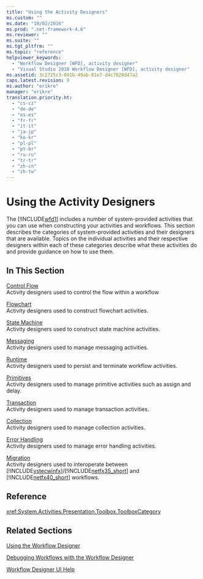 ```yaml
---
title: "Using the Activity Designers"
ms.custom: ""
ms.date: "10/02/2016"
ms.prod: ".net-framework-4.6"
ms.reviewer: ""
ms.suite: ""
ms.tgt_pltfrm: ""
ms.topic: "reference"
helpviewer_keywords: 
  - "Workflow Designer [WFD], activity designer"
  - "Visual Studio 2010 Workflow Designer [WFD], activity designer"
ms.assetid: 3c2725c3-091b-49ab-81e7-d4c7028d47a2
caps.latest.revision: 9
ms.author: "erikre"
manager: "erikre"
translation.priority.ht: 
  - "cs-cz"
  - "de-de"
  - "es-es"
  - "fr-fr"
  - "it-it"
  - "ja-jp"
  - "ko-kr"
  - "pl-pl"
  - "pt-br"
  - "ru-ru"
  - "tr-tr"
  - "zh-cn"
  - "zh-tw"
---
```

# Using the Activity Designers
The [!INCLUDE[wfd1](../workflowdesigner/includes/wfd1_md.md)] includes a number of system-provided activities that you can use when constructing your activities and workflows. This section describes the categories of system-provided activities and their designers that are available. Topics on the individual activities and their respective designers within each of these categories describe what these activities do and provide guidance on how to use them.  
  
## In This Section  
 [Control Flow](../workflowdesigner/control-flow-activity-designers.md)  
 Activity designers used to control the flow within a workflow  
  
 [Flowchart](../workflowdesigner/flowchart-activity-designers.md)  
 Activity designers used to construct flowchart activities.  
  
 [State Machine](../workflowdesigner/state-machine-activity-designers.md)  
 Activity designers used to construct state machine activities.  
  
 [Messaging](../workflowdesigner/messaging-activity-designers.md)  
 Activity designers used to manage messaging activities.  
  
 [Runtime](../workflowdesigner/runtime-activity-designers.md)  
 Activity designers used to persist and terminate workflow activities.  
  
 [Primitives](../workflowdesigner/primitives-activity-designers.md)  
 Activity designers used to manage primitive activities such as assign and delay.  
  
 [Transaction](../workflowdesigner/transaction-activity-designers.md)  
 Activity designers used to manage transaction activities.  
  
 [Collection](../workflowdesigner/collection-activity-designers.md)  
 Activity designers used to manage collection activities.  
  
 [Error Handling](../workflowdesigner/error-handling-activity-designers.md)  
 Activity designers used to manage error handling activities.  
  
 [Migration](../workflowdesigner/migration-activity-designers.md)  
 Activity designers used to interoperate between [!INCLUDE[vstecwinfx](../workflowdesigner/includes/vstecwinfx_md.md)]/[!INCLUDE[netfx35_short](../workflowdesigner/includes/netfx35_short_md.md)] and [!INCLUDE[netfx40_short](../workflowdesigner/includes/netfx40_short_md.md)] workflows.  
  
## Reference  
 <xref:System.Activities.Presentation.Toolbox.ToolboxCategory>  
  
## Related Sections  
 [Using the Workflow Designer](../workflowdesigner/using-the-workflow-designer.md)  
  
 [Debugging Workflows with the Workflow Designer](../workflowdesigner/debugging-workflows-with-the-workflow-designer.md)  
  
 [Workflow Designer UI Help](../workflowdesigner/workflow-designer-ui-help.md)